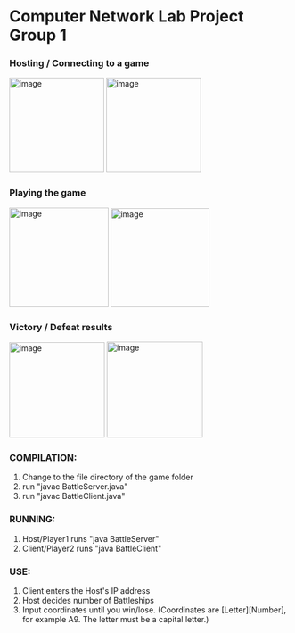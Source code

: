 # Computer Network Lab Project Group 1
### Hosting / Connecting to a game
<img width="170" alt="image" src="https://github.com/anoodleReza/Computer-Network-Lab-Project-Group-1/assets/38813206/3d0706d1-327d-4cf3-ac4c-9338bb0f1c76">
<img width="170" alt="image" src="https://github.com/anoodleReza/Computer-Network-Lab-Project-Group-1/assets/38813206/ca16c24b-8728-46ba-9f4a-fa2ac5e1f09c">

### Playing the game
<img width="178" alt="image" src="https://github.com/anoodleReza/Computer-Network-Lab-Project-Group-1/assets/38813206/701b67db-3f8d-4f5c-91d0-c1eb09a32da2">
<img width="177" alt="image" src="https://github.com/anoodleReza/Computer-Network-Lab-Project-Group-1/assets/38813206/cd5709e7-8957-47b5-9986-30741d0e313e">

### Victory / Defeat results
<img width="171" alt="image" src="https://github.com/anoodleReza/Computer-Network-Lab-Project-Group-1/assets/38813206/a449332a-fe61-40f6-abbe-7ec0497745b0">
<img width="172" alt="image" src="https://github.com/anoodleReza/Computer-Network-Lab-Project-Group-1/assets/38813206/f1b8b409-0354-40cf-b832-4e8820a19f18">

### COMPILATION:
1. Change to the file directory of the game folder
2. run "javac BattleServer.java"
3. run "javac BattleClient.java"

### RUNNING:
1. Host/Player1 runs "java BattleServer"
2. Client/Player2 runs "java BattleClient"

### USE:
1. Client enters the Host's IP address
2. Host decides number of Battleships
3. Input coordinates until you win/lose. 
(Coordinates are [Letter][Number], for example A9. The letter must be a capital letter.)
